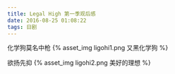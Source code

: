 ```yaml
---
title: Legal High 第一季观后感
date: 2016-08-25 01:08:22
tags: 日剧
---
```


化学狗莫名中枪
{% asset_img ligohi1.png 又黑化学狗 %}

欲扬先抑
{% asset_img ligohi2.png 美好的理想 %}
